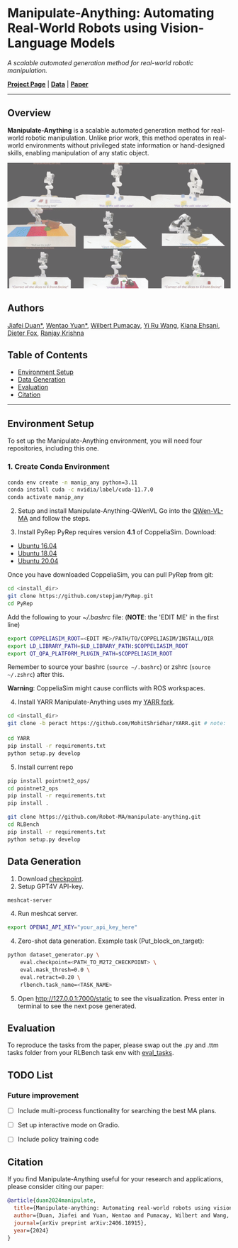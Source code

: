 # Manipulate-Anything: Automating Real-World Robots using Vision-Language Models

*A scalable automated generation method for real-world robotic manipulation.*

[**Project Page**](https://robot-ma.github.io/) | [**Data**](https://drive.google.com/drive/folders/1bq3P8ywJkFMxemq9ywvj2b7LHsAhx2kg) | [**Paper**](https://robot-ma.github.io/MA_paper.pdf)

---

## Overview

**Manipulate-Anything** is a scalable automated generation method for real-world robotic manipulation. Unlike prior work, this method operates in real-world environments without privileged state information or hand-designed skills, enabling manipulation of any static object.

![Overview](overview.gif)

## Authors

[Jiafei Duan*](https://duanjiafei.com), [Wentao Yuan*](https://wentaoyuan.github.io), [Wilbert Pumacay](https://wpumacay.github.io), [Yi Ru Wang](https://helen9975.github.io/), [Kiana Ehsani](https://ehsanik.github.io/), [Dieter Fox](https://homes.cs.washington.edu/~fox), [Ranjay Krishna](https://ranjaykrishna.com)

## Table of Contents

- [Environment Setup](#environment-setup)
- [Data Generation](#data-generation)
- [Evaluation](#evaluation)
- [Citation](#citation)

---

## Environment Setup

To set up the Manipulate-Anything environment, you will need four repositories, including this one.

### 1. Create Conda Environment

```bash
conda env create -n manip_any python=3.11
conda install cuda -c nvidia/label/cuda-11.7.0
conda activate manip_any
```

2. Setup and install Manipulate-Anything-QWenVL
Go into the [QWen-VL-MA](https://github.com/Robot-MA/QWen-VL-MA) and follow the steps.

3. Install PyRep
PyRep requires version **4.1** of CoppeliaSim. Download: 
- [Ubuntu 16.04](https://www.coppeliarobotics.com/files/CoppeliaSim_Edu_V4_1_0_Ubuntu16_04.tar.xz)
- [Ubuntu 18.04](https://www.coppeliarobotics.com/files/CoppeliaSim_Edu_V4_1_0_Ubuntu18_04.tar.xz)
- [Ubuntu 20.04](https://www.coppeliarobotics.com/files/CoppeliaSim_Edu_V4_1_0_Ubuntu20_04.tar.xz)

Once you have downloaded CoppeliaSim, you can pull PyRep from git:

```bash
cd <install_dir>
git clone https://github.com/stepjam/PyRep.git
cd PyRep
```

Add the following to your *~/.bashrc* file: (__NOTE__: the 'EDIT ME' in the first line)

```bash
export COPPELIASIM_ROOT=<EDIT ME>/PATH/TO/COPPELIASIM/INSTALL/DIR
export LD_LIBRARY_PATH=$LD_LIBRARY_PATH:$COPPELIASIM_ROOT
export QT_QPA_PLATFORM_PLUGIN_PATH=$COPPELIASIM_ROOT
```

Remember to source your bashrc (`source ~/.bashrc`) or 
zshrc (`source ~/.zshrc`) after this.

**Warning**: CoppeliaSim might cause conflicts with ROS workspaces. 

4. Install YARR
Manipulate-Anything uses my [YARR fork](https://github.com/MohitShridhar/YARR/tree/peract).

```bash
cd <install_dir>
git clone -b peract https://github.com/MohitShridhar/YARR.git # note: 'peract' branch

cd YARR
pip install -r requirements.txt
python setup.py develop
```

5. Install current repo
```bash
pip install pointnet2_ops/
cd pointnet2_ops
pip install -r requirements.txt
pip install .
```

```bash
git clone https://github.com/Robot-MA/manipulate-anything.git
cd RLBench
pip install -r requirements.txt
python setup.py develop
```

## Data Generation

1. Download [checkpoint](https://drive.google.com/file/d/1ZK2IwhHcVk-hPEC0DSvtENYUi_n0lKYk/view?usp=sharing).
2. Setup GPT4V API-key.
```bash
meshcat-server
```  
4. Run meshcat server. 
```bash
export OPENAI_API_KEY="your_api_key_here"
```
4. Zero-shot data generation. Example task (Put_block_on_target):
```bash
python dataset_generator.py \
    eval.checkpoint=<PATH_TO_M2T2_CHECKPOINT> \
    eval.mask_thresh=0.0 \
    eval.retract=0.20 \
    rlbench.task_name=<TASK_NAME>
```
5. Open http://127.0.0.1:7000/static to see the visualization. Press enter in terminal to see the next pose generated.

## Evaluation
To reproduce the tasks from the paper, please swap out the .py and .ttm tasks folder from your RLBench task env with [eval_tasks](https://github.com/Robot-MA/manipulate-anything/tree/main/eval_tasks).

## TODO List

### Future improvement 
- [ ] Include multi-process functionality for searching the best MA plans.
- [ ] Set up interactive mode on Gradio.
- [ ] Include policy training code


## Citation

If you find Manipulate-Anything useful for your research and applications, please consider citing our paper:
```bibtex
@article{duan2024manipulate,
  title={Manipulate-anything: Automating real-world robots using vision-language models},
  author={Duan, Jiafei and Yuan, Wentao and Pumacay, Wilbert and Wang, Yi Ru and Ehsani, Kiana and Fox, Dieter and Krishna, Ranjay},
  journal={arXiv preprint arXiv:2406.18915},
  year={2024}
}
```

